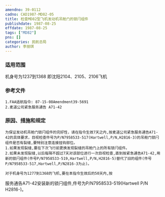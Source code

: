 ```yaml
---
amendno: 39-0112  
cadno: CAD1987-MD82-05  
title: 检查MD82型飞机发动机吊舱门的锁闩组件  
publishdate: 1987-08-25  
effdate: 1987-08-25  
tags: ["MD82"]  
pns: []  
categories: 民航总局  
author: 李丽琪  
---
```

  
### 适用范围  
机身号为1237到1368     即沈阳2104、2105、2106飞机  
  
<!--more-->  
### 参考文件  
    1.FAA适航指令: 87-15-08Amendment39-5691  
    2.麦道公司紧急服务通告 A71-42  
  
### 原因、措施和规定  
    为保证发动机吊舱门锁闩组件的完好性，请在指令生效7天之内,按麦道公司紧急服务通告A71-42的具体要求，目视检查件号为P/N7958533-517(Hartwell,P/N,H2816-3)的吊舱门锁闩组件是否有裂缝,要特别注意连接挂钩部位。  
    1.如果发现裂缝,要在下次飞行前更换发现裂缝的吊舱门上的所有锁闩组件。  
    2.如果未发现裂缝,以后每隔不超过7天对该部位进行一次目视检查,直到按紧急通告A71-42,用新的锁闩组件(件号P/N7958533-519,Hartwell,P/N,H2816-5)替代了旧的组件(件号P/N7958533-517,Hartwell,P/N2816-3为止)。  
  
    对于机身号为1277到1368的飞机,要在本指令生效后的50天内,按  
   
服务通告A71-42安装新的锁闩组件,件号为P/N7958533-519(Hartwell P/N H2816-)。  
